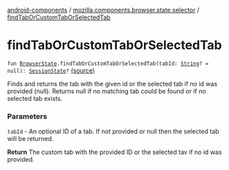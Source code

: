 [android-components](../index.md) / [mozilla.components.browser.state.selector](index.md) / [findTabOrCustomTabOrSelectedTab](./find-tab-or-custom-tab-or-selected-tab.md)

# findTabOrCustomTabOrSelectedTab

`fun `[`BrowserState`](../mozilla.components.browser.state.state/-browser-state/index.md)`.findTabOrCustomTabOrSelectedTab(tabId: `[`String`](https://kotlinlang.org/api/latest/jvm/stdlib/kotlin/-string/index.html)`? = null): `[`SessionState`](../mozilla.components.browser.state.state/-session-state/index.md)`?` [(source)](https://github.com/mozilla-mobile/android-components/blob/master/components/browser/state/src/main/java/mozilla/components/browser/state/selector/Selectors.kt#L73)

Finds and returns the tab with the given id or the selected tab if no id was provided (null). Returns null
if no matching tab could be found or if no selected tab exists.

### Parameters

`tabId` - An optional ID of a tab. If not provided or null then the selected tab will be returned.

**Return**
The custom tab with the provided ID or the selected tav if no id was provided.

